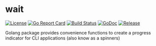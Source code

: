 # wait

[![License](https://img.shields.io/github/license/gonvenience/wait.svg)](https://github.com/gonvenience/wait/blob/master/LICENSE)
[![Go Report Card](https://goreportcard.com/badge/github.com/gonvenience/wait)](https://goreportcard.com/report/github.com/gonvenience/wait)
[![Build Status](https://travis-ci.org/gonvenience/wait.svg?branch=master)](https://travis-ci.org/gonvenience/wait)
[![GoDoc](https://godoc.org/github.com/gonvenience/wait/pkg?status.svg)](https://godoc.org/github.com/gonvenience/wait/pkg)
[![Release](https://img.shields.io/github/release/gonvenience/wait.svg)](https://github.com/gonvenience/wait/releases/latest)

Golang package provides convenience functions to create a progress indicator for CLI applications (also know as a spinners)
